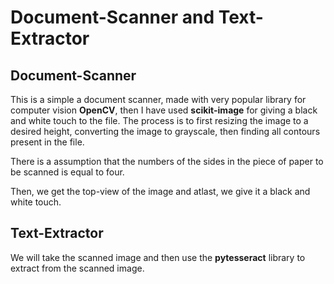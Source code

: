 # Document-Scanner and Text-Extractor

## Document-Scanner

This is a simple a document scanner, made with very popular library for computer vision **OpenCV**, then I have used **scikit-image** for giving a black and white touch to the file.
The process is to first resizing the image to a desired height, converting the image to grayscale, then finding all contours present in the file.

 There is a assumption that the numbers of the sides in the piece of paper to be scanned  is equal to four.

Then, we get the top-view of the image and atlast, we give it a black and white touch.

## Text-Extractor
We will take the scanned image and then use the **pytesseract** library to extract from the scanned image.
